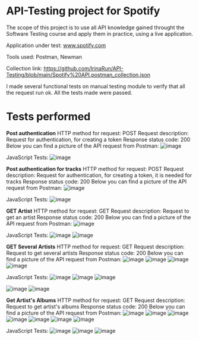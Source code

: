 
# API-Testing project for Spotify

The scope of this project is to use all API knowledge gained throught the Software Testing course and apply them in practice, using a live application.

Application under test: www.spotify.com

Tools used: Postman, Newman

Collection link: https://github.com/IrinaRun/API-Testing/blob/main/Spotify%20API.postman_collection.json

I made several functional tests on manual testing module to verify that all the request run ok. All the tests made were passed.


# Tests performed
**Post authentication**
HTTP method for request: POST
Request description: Request for authentication, for creating a token
Response status code: 200
Below you can find a picture of the API request from Postman:
![image](https://github.com/IrinaRun/API-Testing/assets/153914775/43cc11d5-0661-42ff-8cf7-f6d67d1ffe99)


JavaScript Tests:
![image](https://github.com/IrinaRun/API-Testing/assets/153914775/7370c773-c792-4919-a7a8-b5b08e9c8d34)

**Post authentication for tracks**
HTTP method for request: POST
Request description: Request for authentication, for creating a token, it is needed for tracks
Response status code: 200
Below you can find a picture of the API request from Postman:
![image](https://github.com/IrinaRun/API-Testing/assets/153914775/8e513425-d704-4f51-8cef-1b4a1b8d181d)


JavaScript Tests:
![image](https://github.com/IrinaRun/API-Testing/assets/153914775/26525a12-382f-445d-b62a-8e18bec80b89)

**GET Artist**
HTTP method for request: GET
Request description: Request to get an artist
Response status code: 200
Below you can find a picture of the API request from Postman:
![image](https://github.com/IrinaRun/API-Testing/assets/153914775/04e40aca-24d3-45d5-84d1-6d780028aec5)

JavaScript Tests:
![image](https://github.com/IrinaRun/API-Testing/assets/153914775/8ee8aaa5-eba0-4063-9e3e-0c04fdc1ed7d)
![image](https://github.com/IrinaRun/API-Testing/assets/153914775/b2f7822a-134f-47cf-8f52-ae443553c388)

**GET Several Artists**
HTTP method for request: GET
Request description: Request to get several artists
Response status code: 200
Below you can find a picture of the API request from Postman:
![image](https://github.com/IrinaRun/API-Testing/assets/153914775/ada0a31a-97da-4ee7-8ca3-af4dfc2dd92a)
![image](https://github.com/IrinaRun/API-Testing/assets/153914775/da4dc8fa-eb16-40c3-8301-402515262c63)
![image](https://github.com/IrinaRun/API-Testing/assets/153914775/6e40656f-f914-4267-9c6a-81fa38cfc0b5)
![image](https://github.com/IrinaRun/API-Testing/assets/153914775/13c432cb-5d7a-4316-8bca-3a8446a8e2f1)




JavaScript Tests:
![image](https://github.com/IrinaRun/API-Testing/assets/153914775/553f9747-3687-41f8-8011-e142e94d34d4)
![image](https://github.com/IrinaRun/API-Testing/assets/153914775/47dd1d42-b24f-424a-bcf7-065203d5265e)
![image](https://github.com/IrinaRun/API-Testing/assets/153914775/3d6a19a1-98da-4b4d-9220-d438b6a2780c)

![image](https://github.com/IrinaRun/API-Testing/assets/153914775/a555e6e6-157c-446c-8072-528fac9ba726)
![image](https://github.com/IrinaRun/API-Testing/assets/153914775/0d4bfd3d-ad93-442c-b537-d470bf7d173a)

**Get Artist's Albums**
HTTP method for request: GET
Request description: Request to get artist's albums
Response status code: 200
Below you can find a picture of the API request from Postman:
![image](https://github.com/IrinaRun/API-Testing/assets/153914775/d71ea7c4-922a-4d90-94df-24725f047c9e)
![image](https://github.com/IrinaRun/API-Testing/assets/153914775/8b131c20-3f88-436c-90c4-cb348cbd351f)
![image](https://github.com/IrinaRun/API-Testing/assets/153914775/bb3c6483-9948-4042-9e94-60e9f46835d0)
![image](https://github.com/IrinaRun/API-Testing/assets/153914775/52470a0a-594b-473f-a826-3ed5b20dbe9f)
![image](https://github.com/IrinaRun/API-Testing/assets/153914775/d6138d6e-3095-4797-a351-09fb513bd0e8)
![image](https://github.com/IrinaRun/API-Testing/assets/153914775/0fdcc19f-945d-4ae1-82c6-50907b38f97d)
![image](https://github.com/IrinaRun/API-Testing/assets/153914775/d59e43b7-5244-4320-a528-9bf1e478cbca)

JavaScript Tests:
![image](https://github.com/IrinaRun/API-Testing/assets/153914775/c794534e-fdca-447e-89b2-418f2ddfc690)
![image](https://github.com/IrinaRun/API-Testing/assets/153914775/6f0e9aca-9ed7-4e69-8319-4c98ce52cb5d)
![image](https://github.com/IrinaRun/API-Testing/assets/153914775/670aaf08-117d-4987-8f6f-6fe970192549)








